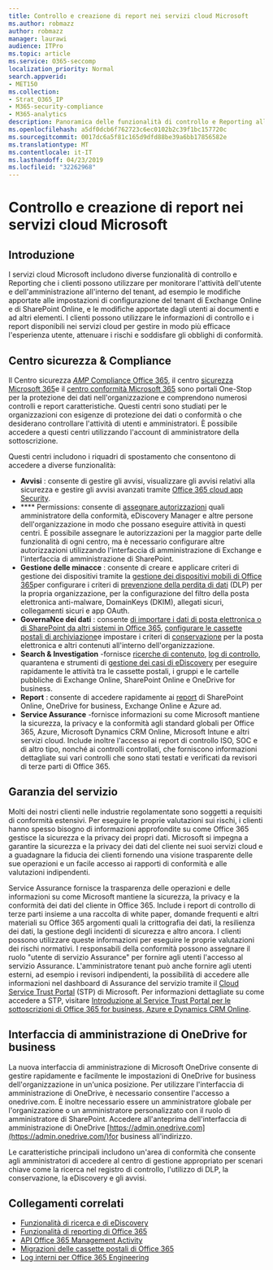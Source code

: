 ```yaml
---
title: Controllo e creazione di report nei servizi cloud Microsoft
ms.author: robmazz
author: robmazz
manager: laurawi
audience: ITPro
ms.topic: article
ms.service: O365-seccomp
localization_priority: Normal
search.appverid:
- MET150
ms.collection:
- Strat_O365_IP
- M365-security-compliance
- M365-analytics
description: Panoramica delle funzionalità di controllo e Reporting all'interno di Office 365, Microsoft 365 e Service Assurance.
ms.openlocfilehash: a5df0dcb6f762723c6ec0102b2c39f1bc157720c
ms.sourcegitcommit: 0017dc6a5f81c165d9dfd88be39a6bb17856582e
ms.translationtype: MT
ms.contentlocale: it-IT
ms.lasthandoff: 04/23/2019
ms.locfileid: "32262968"
---
```

# <a name="auditing-and-reporting-in-microsoft-cloud-services"></a>Controllo e creazione di report nei servizi cloud Microsoft

## <a name="introduction"></a>Introduzione
I servizi cloud Microsoft includono diverse funzionalità di controllo e Reporting che i clienti possono utilizzare per monitorare l'attività dell'utente e dell'amministrazione all'interno del tenant, ad esempio le modifiche apportate alle impostazioni di configurazione del tenant di Exchange Online e di SharePoint Online, e le modifiche apportate dagli utenti ai documenti e ad altri elementi. I clienti possono utilizzare le informazioni di controllo e i report disponibili nei servizi cloud per gestire in modo più efficace l'esperienza utente, attenuare i rischi e soddisfare gli obblighi di conformità.

## <a name="security--compliance-centers"></a>Centro sicurezza & Compliance
Il Centro sicurezza [_AMP_ Compliance Office 365](https://protection.office.com), il centro [sicurezza Microsoft 365](https://security.microsoft.com)e il [centro conformità Microsoft 365](https://compliance.microsoft.com) sono portali One-Stop per la protezione dei dati nell'organizzazione e comprendono numerosi controlli e report caratteristiche. Questi centri sono studiati per le organizzazioni con esigenze di protezione dei dati o conformità o che desiderano controllare l'attività di utenti e amministratori. È possibile accedere a questi centri utilizzando l'account di amministratore della sottoscrizione.

Questi centri includono i riquadri di spostamento che consentono di accedere a diverse funzionalità:
- **Avvisi** : consente di gestire gli avvisi, visualizzare gli avvisi relativi alla sicurezza e gestire gli avvisi avanzati tramite [Office 365 cloud app Security](https://docs.microsoft.com/en-us/Office365/SecurityCompliance/office-365-cas-overview). 
- **** Permissions: consente di [assegnare autorizzazioni](https://support.office.com/article/Give-users-access-to-the-Office-365-Security-Compliance-Center-2cfce2c8-20c5-47f9-afc4-24b059c1bd76) quali amministratore della conformità, eDiscovery Manager e altre persone dell'organizzazione in modo che possano eseguire attività in questi centri. È possibile assegnare le autorizzazioni per la maggior parte delle funzionalità di ogni centro, ma è necessario configurare altre autorizzazioni utilizzando l'interfaccia di amministrazione di Exchange e l'interfaccia di amministrazione di SharePoint.
- **Gestione delle minacce** : consente di creare e applicare criteri di gestione dei dispositivi tramite la [gestione dei dispositivi mobili di Office 365](https://support.office.com/article/Overview-of-Mobile-Device-Management-for-Office-365-faa7d8e5-645d-4d59-839c-c8d4c1869e4a)per configurare i criteri di [prevenzione della perdita di dati](https://support.office.com/article/Overview-of-data-loss-prevention-policies-1966b2a7-d1e2-4d92-ab61-42efbb137f5e) (DLP) per la propria organizzazione, per la configurazione del filtro della posta elettronica anti-malware, DomainKeys (DKIM), allegati sicuri, collegamenti sicuri e app OAuth.
- **GovernaNce dei dati** : consente [di importare i dati di posta elettronica o di SharePoint da altri sistemi in Office 365](https://support.office.com/article/Import-PST-files-or-SharePoint-data-to-Office-365-ba688e0a-0fcb-4bd7-8e57-2b669564ea84), [configurare le cassette postali di archiviazione](https://support.office.com/article/Enable-archive-mailboxes-in-the-Office-365-Security-Compliance-Center-268a109e-7843-405b-bb3d-b9393b2342ce)e impostare i criteri di [conservazione](https://support.office.com/article/Retention-in-the-Office-365-Security-Compliance-Center-2a0fc432-f18c-45aa-a539-30ab035c608c) per la posta elettronica e altri contenuti all'interno dell'organizzazione.
- **Search & Investigation** -fornisce [ricerche di contenuto](https://support.office.com/article/Run-a-Content-Search-in-the-Office-365-Security-Compliance-Center-61852fd9-fe8a-4880-a339-cb19ed3bff4a), [log di controllo](https://support.office.com/article/Search-the-audit-log-in-the-Office-365-Security-Compliance-Center-0d4d0f35-390b-4518-800e-0c7ec95e946c), quarantena e strumenti di [gestione dei casi di eDiscovery](https://support.office.com/article/Manage-eDiscovery-cases-in-the-Office-365-Security-Compliance-Center-edea80d6-20a7-40fb-b8c4-5e8c8395f6da) per eseguire rapidamente le attività tra le cassette postali, i gruppi e le cartelle pubbliche di Exchange Online, SharePoint Online e OneDrive for business.
- **Report** : consente di accedere rapidamente ai [report](https://support.office.com/article/Reports-in-the-Office-365-Security-Compliance-Center-7acd33ce-1ec8-49fb-b625-43bac7b58c5a) di SharePoint Online, OneDrive for business, Exchange Online e Azure ad.
- **Service Assurance** -fornisce informazioni su come Microsoft mantiene la sicurezza, la privacy e la conformità agli standard globali per Office 365, Azure, Microsoft Dynamics CRM Online, Microsoft Intune e altri servizi cloud. Include inoltre l'accesso ai report di controllo ISO, SOC e di altro tipo, nonché ai controlli controllati, che forniscono informazioni dettagliate sui vari controlli che sono stati testati e verificati da revisori di terze parti di Office 365.

## <a name="service-assurance"></a>Garanzia del servizio
Molti dei nostri clienti nelle industrie regolamentate sono soggetti a requisiti di conformità estensivi. Per eseguire le proprie valutazioni sui rischi, i clienti hanno spesso bisogno di informazioni approfondite su come Office 365 gestisce la sicurezza e la privacy dei propri dati. Microsoft si impegna a garantire la sicurezza e la privacy dei dati del cliente nei suoi servizi cloud e a guadagnare la fiducia dei clienti fornendo una visione trasparente delle sue operazioni e un facile accesso ai rapporti di conformità e alle valutazioni indipendenti.

Service Assurance fornisce la trasparenza delle operazioni e delle informazioni su come Microsoft mantiene la sicurezza, la privacy e la conformità dei dati del cliente in Office 365. Include i report di controllo di terze parti insieme a una raccolta di white paper, domande frequenti e altri materiali su Office 365 argomenti quali la crittografia dei dati, la resilienza dei dati, la gestione degli incidenti di sicurezza e altro ancora. I clienti possono utilizzare queste informazioni per eseguire le proprie valutazioni dei rischi normativi. I responsabili della conformità possono assegnare il ruolo "utente di servizio Assurance" per fornire agli utenti l'accesso al servizio Assurance. L'amministratore tenant può anche fornire agli utenti esterni, ad esempio i revisori indipendenti, la possibilità di accedere alle informazioni nel dashboard di Assurance del servizio tramite il [Cloud Service Trust Portal](http://aka.ms/STP) (STP) di Microsoft. Per informazioni dettagliate su come accedere a STP, visitare [Introduzione al Service Trust Portal per le sottoscrizioni di Office 365 for business, Azure e Dynamics CRM Online](http://aka.ms/STPHelp).

## <a name="onedrive-for-business-admin-center"></a>Interfaccia di amministrazione di OneDrive for business
La nuova interfaccia di amministrazione di Microsoft OneDrive consente di gestire rapidamente e facilmente le impostazioni di OneDrive for business dell'organizzazione in un'unica posizione. Per utilizzare l'interfaccia di amministrazione di OneDrive, è necessario consentire l'accesso a onedrive.com. È inoltre necessario essere un amministratore globale per l'organizzazione o un amministratore personalizzato con il ruolo di amministratore di SharePoint. Accedere all'anteprima dell'interfaccia di amministrazione di OneDrive [https://admin.onedrive.com](https://admin.onedrive.com/)for business all'indirizzo.

Le caratteristiche principali includono un'area di conformità che consente agli amministratori di accedere al centro di gestione appropriato per scenari chiave come la ricerca nel registro di controllo, l'utilizzo di DLP, la conservazione, la eDiscovery e gli avvisi.

## <a name="related-links"></a>Collegamenti correlati
- [Funzionalità di ricerca e di eDiscovery](office-365-ediscovery-and-search-features.md)
- [Funzionalità di reporting di Office 365](office-365-reporting-features.md)
- [API Office 365 Management Activity](office-365-management-activity-api.md)
- [Migrazioni delle cassette postali di Office 365](office-365-mailbox-migrations.md)
- [Log interni per Office 365 Engineering](office-365-internal-logging.md)